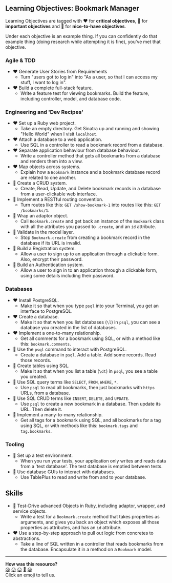## Learning Objectives: Bookmark Manager

Learning Objectives are tagged with :heart: for **critical objectives**, :yellow_heart: for **important objectives** and :green_heart: for **nice-to-have objectives**.

Under each objective is an example thing. If you can confidently do that example thing (doing research while attempting it is fine), you've met that objective.

### Agile & TDD

* :heart: Generate User Stories from Requirements
  * Turn "users got to log in" into "As a user, so that I can access my stuff, I want to log in".
* :heart: Build a complete full-stack feature.
  * Write a feature test for viewing bookmarks. Build the feature, including controller, model, and database code.

### Engineering and 'Dev Recipes'

* :heart: Set up a Ruby web project.
  * Take an empty directory. Get Sinatra up and running and showing "Hello World" when I visit `localhost`.
* :heart: Attach a database to a web application.
  * Use SQL in a controller to read a bookmark record from a database.
* :heart: Separate application behaviour from database behaviour.
  * Write a controller method that gets all bookmarks from a database and renders them into a view.
* :heart: Map objects across systems.
  * Explain how a `Bookmark` instance and a bookmark database record are related to one another.
* :yellow_heart: Create a CRUD system.
  * Create, Read, Update, and Delete bookmark records in a database from a user-clickable web interface.
* :yellow_heart: Implement a RESTful routing convention.
  * Turn routes like this: `GET /show-bookmark-1` into routes like this: `GET /bookmarks/1`.
* :green_heart: Wrap an adaptor object.
  * Call `Bookmark.create` and get back an instance of the `Bookmark` class with all the attributes you passed to `.create`, and an `id` attribute.
* :green_heart: Validate in the model layer.
  * Stop `Bookmark.create` from creating a bookmark record in the database if its URL is invalid.
* :green_heart: Build a Registration system.
  * Allow a user to sign up to an application through a clickable form. Also, encrypt their password.
* :green_heart: Build an Authentication system.
  * Allow a user to sign in to an application through a clickable form, using some details including their password.

### Databases

* :heart: Install PostgreSQL.
  * Make it so that when you type `psql` into your Terminal, you get an interface to PostgreSQL.
* :heart: Create a database.
  * Make it so that when you list databases (`\l`) in `psql`, you can see a database you created in the list of databases.
* :heart: Implement a one-to-many relationship.
  * Get all comments for a bookmark using SQL, or with a method like this: `bookmark.comments`.
* :yellow_heart: Use the `psql` command to interact with PostgreSQL.
  * Create a database in `psql`. Add a table. Add some records. Read those records.
* :yellow_heart: Create tables using SQL.
  * Make it so that when you list a table (`\dt`) in `psql`, you see a table you created.
* :yellow_heart: Use SQL query terms like `SELECT`, `FROM`, `WHERE`, `*`.
  * Use `psql` to read all bookmarks, then just bookmarks with `https` URLs, from a database.
* :yellow_heart: Use SQL CRUD terms like `INSERT`, `DELETE`, and `UPDATE`.
  * Use `psql` to create a new bookmark in a database. Then update its URL. Then delete it.
* :yellow_heart: Implement a many-to-many relationship.
  * Get all tags for a bookmark using SQL, and all bookmarks for a tag using SQL, or with methods like this: `bookmark.tags` and `tag.bookmarks`.

### Tooling

* :yellow_heart: Set up a test environment.
  * When you run your tests, your application only writes and reads data from a 'test database'. The test database is emptied between tests.
* :green_heart: Use database GUIs to interact with databases.
  * Use TablePlus to read and write from and to your database.

## Skills

* :yellow_heart: Test-Drive advanced Objects in Ruby, including adaptor, wrapper, and service objects.
  * Write a test for a `Bookmark.create` method that takes properties as arguments, and gives you back an object which exposes all those properties as attributes, and has an `id` attribute.
* :heart: Use a step-by-step approach to pull out logic from concretes to abstractions.
  * Take a line of SQL written in a controller that reads bookmarks from the database. Encapsulate it in a method on a `Bookmark` model.

<!-- BEGIN GENERATED SECTION DO NOT EDIT -->

---

**How was this resource?**  
[😫](https://airtable.com/shrUJ3t7KLMqVRFKR?prefill_Repository=makersacademy/course&prefill_File=apprenticeships_bookmark_manager/learning_objectives.md&prefill_Sentiment=😫) [😕](https://airtable.com/shrUJ3t7KLMqVRFKR?prefill_Repository=makersacademy/course&prefill_File=apprenticeships_bookmark_manager/learning_objectives.md&prefill_Sentiment=😕) [😐](https://airtable.com/shrUJ3t7KLMqVRFKR?prefill_Repository=makersacademy/course&prefill_File=apprenticeships_bookmark_manager/learning_objectives.md&prefill_Sentiment=😐) [🙂](https://airtable.com/shrUJ3t7KLMqVRFKR?prefill_Repository=makersacademy/course&prefill_File=apprenticeships_bookmark_manager/learning_objectives.md&prefill_Sentiment=🙂) [😀](https://airtable.com/shrUJ3t7KLMqVRFKR?prefill_Repository=makersacademy/course&prefill_File=apprenticeships_bookmark_manager/learning_objectives.md&prefill_Sentiment=😀)  
Click an emoji to tell us.

<!-- END GENERATED SECTION DO NOT EDIT -->
